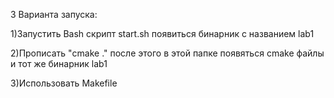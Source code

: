 3 Варианта запуска:

1)Запустить Bash скрипт start.sh появиться бинарник с названием lab1

2)Прописать "cmake ." после этого в этой папке появяться cmake файлы и тот же бинарник lab1

3)Использовать Makefile
